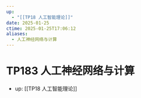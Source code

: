 ```yaml
---
up:
  - "[[TP18 人工智能理论]]"
date: 2025-01-25
ctime: 2025-01-25T17:06:12
aliases:
  - 人工神经网络与计算
---
```


# TP183 人工神经网络与计算

- up: [[TP18 人工智能理论]]
